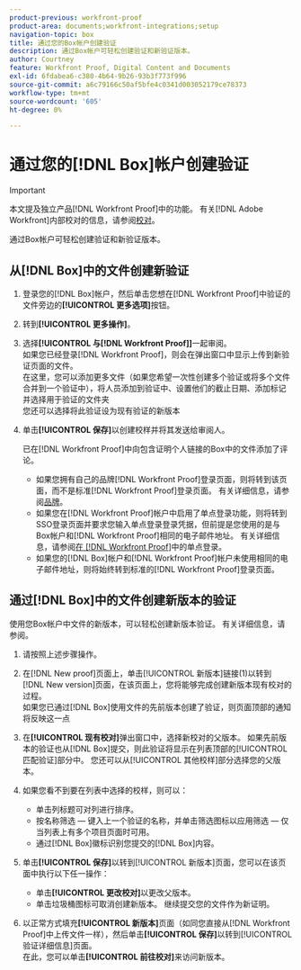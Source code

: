 ```yaml
---
product-previous: workfront-proof
product-area: documents;workfront-integrations;setup
navigation-topic: box
title: 通过您的Box帐户创建验证
description: 通过Box帐户可轻松创建验证和新验证版本。
author: Courtney
feature: Workfront Proof, Digital Content and Documents
exl-id: 6fdabea6-c380-4b64-9b26-93b3f773f996
source-git-commit: a6c79166c50af5bfe4c0341d003052179ce78373
workflow-type: tm+mt
source-wordcount: '605'
ht-degree: 0%

---
```


# 通过您的[!DNL Box]帐户创建验证

>[!IMPORTANT]
>
>本文提及独立产品[!DNL Workfront Proof]中的功能。 有关[!DNL Adobe Workfront]内部校对的信息，请参阅[校对](../../../review-and-approve-work/proofing/proofing.md)。

通过Box帐户可轻松创建验证和新验证版本。

## 从[!DNL Box]中的文件创建新验证

1. 登录您的[!DNL Box]帐户，然后单击您想在[!DNL Workfront Proof]中验证的文件旁边的&#x200B;**[!UICONTROL 更多选项]**&#x200B;按钮。
1. 转到&#x200B;**[!UICONTROL 更多操作]**。
1. 选择&#x200B;**[!UICONTROL 与[!DNL Workfront Proof]]**&#x200B;一起审阅。\
   如果您已经登录[!DNL Workfront Proof]，则会在弹出窗口中显示上传到新验证页面的文件。\
   在这里，您可以添加更多文件（如果您希望一次性创建多个验证或将多个文件合并到一个验证中），将人员添加到验证中、设置他们的截止日期、添加标记并选择用于验证的文件夹\
   您还可以选择将此验证设为现有验证的新版本

1. 单击&#x200B;**[!UICONTROL 保存]**&#x200B;以创建校样并将其发送给审阅人。

   已在[!DNL Workfront Proof]中向包含证明个人链接的Box中的文件添加了评论。

   * 如果您拥有自己的品牌[!DNL Workfront Proof]登录页面，则将转到该页面，而不是标准[!DNL Workfront Proof]登录页面。 有关详细信息，请参阅[品牌](https://support.workfront.com/hc/en-us/sections/115000921208-Branding)。
   * 如果您在[!DNL Workfront Proof]帐户中启用了单点登录功能，则将转到SSO登录页面并要求您输入单点登录登录凭据，但前提是您使用的是与Box帐户和[!DNL Workfront Proof]相同的电子邮件地址。 有关详细信息，请参阅[在 [!DNL Workfront Proof]](../../../workfront-proof/wp-acct-admin/managing-security/single-sign-on-overview.md)中的单点登录。
   * 如果您的[!DNL Box]帐户和[!DNL Workfront Proof]帐户未使用相同的电子邮件地址，则将始终转到标准的[!DNL Workfront Proof]登录页面。

## 通过[!DNL Box]中的文件创建新版本的验证

使用您Box帐户中文件的新版本，可以轻松创建新版本验证。 有关详细信息，请参阅。

1. 请按照上述步骤操作。
1. 在[!DNL New proof]页面上，单击[!UICONTROL 新版本]链接(1)以转到[!DNL New version]页面，在该页面上，您将能够完成创建新版本现有校对的过程。\
   如果您已通过[!DNL Box]使用文件的先前版本创建了验证，则页面顶部的通知将反映这一点
1. 在&#x200B;**[!UICONTROL 现有校对]**&#x200B;弹出窗口中，选择新校对的父版本。 如果先前版本的验证也从[!DNL Box]提交，则此验证将显示在列表顶部的[!UICONTROL 匹配验证]部分中。 您还可以从[!UICONTROL 其他校样]部分选择您的父版本。
1. 如果您看不到要在列表中选择的校样，则可以：

   * 单击列标题可对列进行排序。
   * 按名称筛选 — 键入上一个验证的名称，并单击筛选图标以应用筛选 — 仅当列表上有多个项目页面时可用。
   * 通过[!DNL Box]徽标识别您提交的[!DNL Box]内容。

1. 单击&#x200B;**[!UICONTROL 保存]**&#x200B;以转到[!UICONTROL 新版本]页面，您可以在该页面中执行以下任一操作：

   * 单击&#x200B;**[!UICONTROL 更改校对]**&#x200B;以更改父版本。
   * 单击垃圾桶图标可取消创建新版本。 继续提交您的文件作为新证明。

1. 以正常方式填充&#x200B;**[!UICONTROL 新版本]**&#x200B;页面（如同您直接从[!DNL Workfront Proof]中上传文件一样），然后单击&#x200B;**[!UICONTROL 保存]**&#x200B;以转到[!UICONTROL 验证详细信息]页面。\
   在此，您可以单击&#x200B;**[!UICONTROL 前往校对]**&#x200B;来访问新版本。
